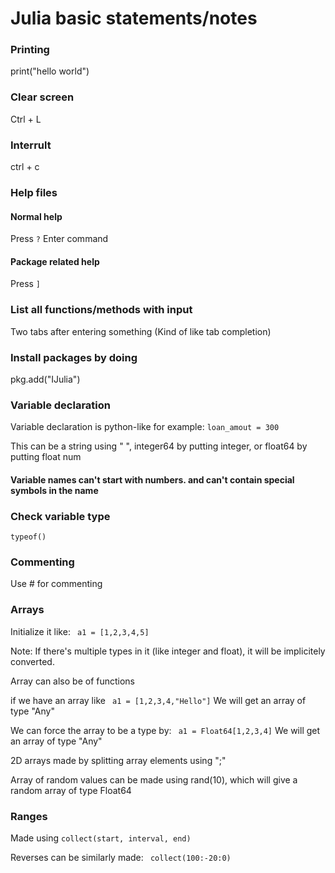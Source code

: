 # Julia basic statements/notes

### Printing
print("hello world")

### Clear screen
Ctrl + L

### Interrult 
ctrl + c

### Help files
#### Normal help
Press ```?```
Enter command

#### Package related help
Press ```]```

### List all functions/methods with input
Two tabs after entering something (Kind of like tab completion)

### Install packages by doing 
pkg.add("IJulia")

### Variable declaration
Variable declaration is python-like for example: 
```loan_amout = 300```

This can be a string using " ", integer64 by putting integer, or float64 by putting float num

#### Variable names can't start with numbers. and can't contain special symbols in the name
### Check variable type
```typeof()```

### Commenting
Use \# for commenting 

### Arrays
Initialize it like:
``` a1 = [1,2,3,4,5]```

Note: If there's multiple types in it (like integer and float), it will be implicitely converted.

Array can also be of functions

if we have an array like 
``` a1 = [1,2,3,4,"Hello"]```
We will get an array of type "Any"

We can force the array to be a type by:
``` a1 = Float64[1,2,3,4]```
We will get an array of type "Any"


2D arrays made by splitting array elements using ";"

Array of random values can be made using rand(10), which will give a random array of type Float64

### Ranges
Made using ```collect(start, interval, end)```

Reverses can be similarly made:
``` collect(100:-20:0)```


